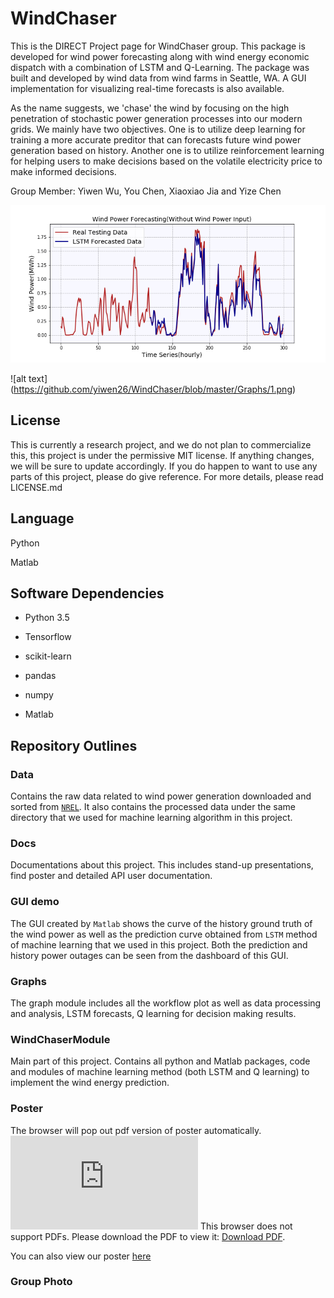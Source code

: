 # WindChaser
This is the DIRECT Project page for WindChaser group. This package is developed for wind power forecasting along with wind energy economic dispatch with a combination of LSTM and Q-Learning. The package was built and developed by wind data from wind farms in Seattle, WA. A GUI implementation for visualizing real-time forecasts is also available.

As the name suggests, we 'chase' the wind by focusing on the high penetration of stochastic power generation processes into our modern grids. We mainly have two objectives. One is to utilize deep learning for training a more accurate preditor that can forecasts future wind power generation based on history. Another one is to utilize reinforcement learning for helping users to make decisions based on the volatile electricity price to make informed decisions.

Group Member: Yiwen Wu, You Chen, Xiaoxiao Jia and Yize Chen

![alt text](https://github.com/yiwen26/WindChaser/blob/master/Graphs/Wind%20Power%20Forecasting%20(Without%20history%20power%20values%20input).png)

![alt text]
(https://github.com/yiwen26/WindChaser/blob/master/Graphs/1.png)

## License
This is currently a research project, and we do not plan to commercialize this, this project is under the permissive MIT license. If anything changes, we will be sure to update accordingly. If you do happen to want to use any parts of this project, please do give reference. For more details, please read LICENSE.md

## Language
Python 

Matlab

## Software Dependencies

* Python 3.5

* Tensorflow

* scikit-learn

* pandas

* numpy

* Matlab

## Repository Outlines

### Data
Contains the raw data related to wind power generation downloaded and sorted from <a href="https://www.nrel.gov/">`NREL`</a>. It also contains the processed data under the same directory that we used for machine learning algorithm in this project.

### Docs
Documentations about this project. This includes stand-up presentations, find poster and detailed API user documentation.

### GUI demo
The GUI created by `Matlab` shows the curve of the history ground truth of the wind power  as well as the prediction curve obtained from `LSTM` method of machine learning that we used in this project. Both the prediction and history power outages can be seen from the dashboard of this GUI.


### Graphs
The graph module includes all the workflow plot as well as data processing and analysis, LSTM forecasts, Q learning for decision making results.

### WindChaserModule
Main part of this project. Contains all python and Matlab packages, code and modules of machine learning method (both LSTM and Q learning) to implement the wind energy prediction.

### Poster
The browser will pop out pdf version of poster automatically.
<object data="http://blogs.uw.edu/yizechen/files/2018/03/Poster.pdf" type="application/pdf" width="700px" height="700px">
    <embed src="http://blogs.uw.edu/yizechen/files/2018/03/Poster.pdf">
        This browser does not support PDFs. Please download the PDF to view it: <a href="http://blogs.uw.edu/yizechen/files/2018/03/Poster.pdf">Download PDF</a>.</p>
    </embed>
</object>

You can also view our poster [here](https://github.com/yiwen26/WindChaser/blob/master/Docs/Presentation%20and%20posters/Poster.pdf)

### Group Photo



